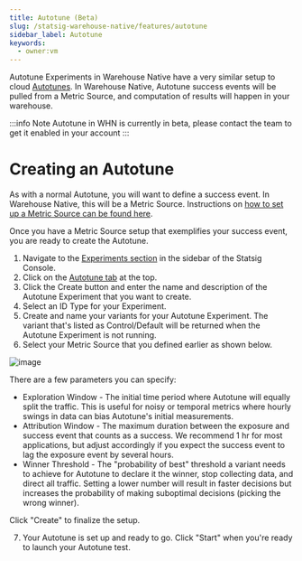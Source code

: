 ```yaml
---
title: Autotune (Beta)
slug: /statsig-warehouse-native/features/autotune
sidebar_label: Autotune
keywords:
  - owner:vm
---
```


Autotune Experiments in Warehouse Native have a very similar setup to cloud [Autotunes](/autotune). In Warehouse Native, Autotune success events will be pulled from a Metric Source, and computation of results will happen in your warehouse.

:::info Note
Autotune in WHN is currently in beta, please contact the team to get it enabled in your account
:::

# Creating an Autotune

As with a normal Autotune, you will want to define a success event. In Warehouse Native, this will be a Metric Source. Instructions on [how to set up a Metric Source can be found here](/statsig-warehouse-native/configuration/metric-sources).

Once you have a Metric Source setup that exemplifies your success event, you are ready to create the Autotune.

1. Navigate to the [Experiments section](https://console.statsig.com/experiments) in the sidebar of the Statsig Console.
2. Click on the [Autotune tab](https://console.statsig.com/autotune) at the top.
3. Click the Create button and enter the name and description of the Autotune Experiment that you want to create.
4. Select an ID Type for your Experiment.
5. Create and name your variants for your Autotune Experiment. The variant that's listed as Control/Default will be returned when the Autotune Experiment is not running.
6. Select your Metric Source that you defined earlier as shown below.

![image](https://github.com/statsig-io/docs/assets/152932686/857371e2-22e4-4316-bca0-b310f541b5c3)

There are a few parameters you can specify:

- Exploration Window - The initial time period where Autotune will equally split the traffic. This is useful for noisy or temporal metrics where hourly swings in data can bias Autotune's initial measurements.
- Attribution Window - The maximum duration between the exposure and success event that counts as a success. We recommend 1 hr for most applications, but adjust accordingly if you expect the success event to lag the exposure event by several hours.
- Winner Threshold - The "probability of best" threshold a variant needs to achieve for Autotune to declare it the winner, stop collecting data, and direct all traffic. Setting a lower number will result in faster decisions but increases the probability of making suboptimal decisions (picking the wrong winner).

Click "Create" to finalize the setup.

7. Your Autotune is set up and ready to go. Click "Start" when you're ready to launch your Autotune test.

